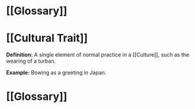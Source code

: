 # [[Glossary]]

# [[Cultural Trait]] 
**Definition:** A single element of normal practice in a [[Culture]], such as the wearing of a turban.

**Example:** Bowing as a greeting in Japan.

# [[Glossary]]